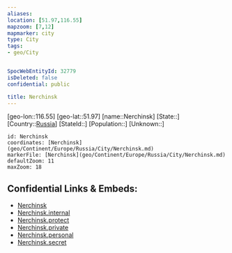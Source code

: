 ```yaml
---
aliases: 
location: [51.97,116.55]
mapzoom: [7,12] 
mapmarker: city 
type: City
tags:
- geo/City


SpocWebEntityId: 32779
isDeleted: false
confidential: public

title: Nerchinsk
---
```

[geo-lon::116.55]
[geo-lat::51.97]
[name::Nerchinsk]
[State::]
[Country::[Russia](geo/Continent/Europe/Russia.md)]
[StateId::]
[Population::]
[Unknown::]


```leaflet
id: Nerchinsk
coordinates: [Nerchinsk](geo/Continent/Europe/Russia/City/Nerchinsk.md)
markerFile: [Nerchinsk](geo/Continent/Europe/Russia/City/Nerchinsk.md)
defaultZoom: 11 
maxZoom: 18
```


## Confidential Links & Embeds: 
- [Nerchinsk](../../../../../../_public/geo/Continent/Europe/Russia/City/Nerchinsk.md) 
- [Nerchinsk.internal](../../../../../../_internal/geo/Continent/Europe/Russia/City/Nerchinsk.internal.md) 
- [Nerchinsk.protect](../../../../../../_protect/geo/Continent/Europe/Russia/City/Nerchinsk.protect.md) 
- [Nerchinsk.private](../../../../../../_private/geo/Continent/Europe/Russia/City/Nerchinsk.private.md) 
- [Nerchinsk.personal](../../../../../../_personal/geo/Continent/Europe/Russia/City/Nerchinsk.personal.md) 
- [Nerchinsk.secret](../../../../../../_secret/geo/Continent/Europe/Russia/City/Nerchinsk.secret.md) 

